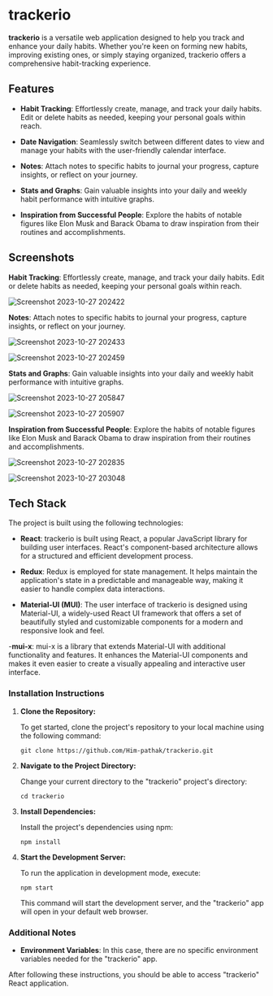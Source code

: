 # trackerio

**trackerio** is a versatile web application designed to help you track and enhance your daily habits. Whether you're keen on forming new habits, improving existing ones, or simply staying organized, trackerio offers a comprehensive habit-tracking experience.

## Features

- **Habit Tracking**: Effortlessly create, manage, and track your daily habits. Edit or delete habits as needed, keeping your personal goals within reach.

- **Date Navigation**: Seamlessly switch between different dates to view and manage your habits with the user-friendly calendar interface.

- **Notes**: Attach notes to specific habits to journal your progress, capture insights, or reflect on your journey.

- **Stats and Graphs**: Gain valuable insights into your daily and weekly habit performance with intuitive graphs.

- **Inspiration from Successful People**: Explore the habits of notable figures like Elon Musk and Barack Obama to draw inspiration from their routines and accomplishments.

## Screenshots

**Habit Tracking**: Effortlessly create, manage, and track your daily habits. Edit or delete habits as needed, keeping your personal goals within reach.

![Screenshot 2023-10-27 202422](https://github.com/Him-pathak/trackerio/assets/111335579/52aac3bb-dac1-46f8-a3e4-9db1f59c2fd8)

**Notes**: Attach notes to specific habits to journal your progress, capture insights, or reflect on your journey.

![Screenshot 2023-10-27 202433](https://github.com/Him-pathak/trackerio/assets/111335579/59c7e848-8f76-481a-b391-b8f101fb35d6)

![Screenshot 2023-10-27 202459](https://github.com/Him-pathak/trackerio/assets/111335579/59799221-3404-4215-ba55-db244d809d88)

**Stats and Graphs**: Gain valuable insights into your daily and weekly habit performance with intuitive graphs.

![Screenshot 2023-10-27 205847](https://github.com/Him-pathak/trackerio/assets/111335579/9b48e7cb-a122-47d3-a4f6-143d1eef0e59)

![Screenshot 2023-10-27 205907](https://github.com/Him-pathak/trackerio/assets/111335579/c610f090-efcc-47ad-b1c2-6c7bf7cb5e49)

**Inspiration from Successful People**: Explore the habits of notable figures like Elon Musk and Barack Obama to draw inspiration from their routines and accomplishments.

![Screenshot 2023-10-27 202835](https://github.com/Him-pathak/trackerio/assets/111335579/cf66d9d5-972f-4588-8ea7-035a493e6fa8)

![Screenshot 2023-10-27 203048](https://github.com/Him-pathak/trackerio/assets/111335579/61bfa4dc-6346-493e-9a55-59c13a6baa29)


## Tech Stack

The project is built using the following technologies:

- **React**: trackerio is built  using React, a popular JavaScript library for building user interfaces. React's component-based architecture allows for a structured and efficient development process.

- **Redux**: Redux is employed for state management. It helps maintain the application's state in a predictable and manageable way, making it easier to handle complex data interactions.

- **Material-UI (MUI)**: The user interface of trackerio is designed using Material-UI, a widely-used React UI framework that offers a set of beautifully styled and customizable components for a modern and responsive look and feel.

-**mui-x**: mui-x is a library that extends Material-UI with additional functionality and features. It enhances the Material-UI components and makes it even easier to create a visually appealing and interactive user interface.

### Installation Instructions

1. **Clone the Repository:**

   To get started, clone the project's repository to your local machine using the following command:

   ```
   git clone https://github.com/Him-pathak/trackerio.git
   ```

2. **Navigate to the Project Directory:**

   Change your current directory to the "trackerio" project's directory:

   ```
   cd trackerio
   ```

3. **Install Dependencies:**

   Install the project's dependencies using npm:

   ```
   npm install
   ```

4. **Start the Development Server:**

   To run the application in development mode, execute:

   ```
   npm start
   ```

   This command will start the development server, and the "trackerio" app will open in your default web browser.

### Additional Notes

- **Environment Variables**: In this case, there are no specific environment variables needed for the "trackerio" app.

After following these instructions, you should be able to access "trackerio" React application.
